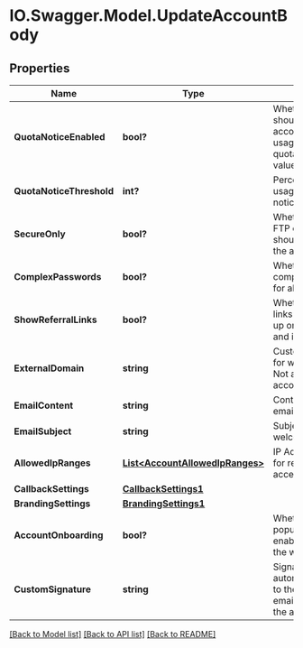 # IO.Swagger.Model.UpdateAccountBody
## Properties

Name | Type | Description | Notes
------------ | ------------- | ------------- | -------------
**QuotaNoticeEnabled** | **bool?** | Whether the system should email the account owner when usage exceeds quotaNoticeThreshold value | [optional] 
**QuotaNoticeThreshold** | **int?** | Percent of account usage to trigger quota notices for. | [optional] 
**SecureOnly** | **bool?** | Whether unencrypted FTP connections should be denied for the account. | [optional] 
**ComplexPasswords** | **bool?** | Whether to require complex passwords for all passwords. | [optional] 
**ShowReferralLinks** | **bool?** | Whether to display links for others to sign up on share views and invitation emails | [optional] 
**ExternalDomain** | **string** | Custom address used for web file manager. Not available for all account types. | [optional] 
**EmailContent** | **string** | Content of welcome email template. | [optional] 
**EmailSubject** | **string** | Subject line for welcome emails | [optional] 
**AllowedIpRanges** | [**List&lt;AccountAllowedIpRanges&gt;**](AccountAllowedIpRanges.md) | IP Address Ranges for restricting account access | [optional] 
**CallbackSettings** | [**CallbackSettings1**](CallbackSettings1.md) |  | [optional] 
**BrandingSettings** | [**BrandingSettings1**](BrandingSettings1.md) |  | [optional] 
**AccountOnboarding** | **bool?** | Whether extra help popups can be enabled for users in the web file manager. | [optional] 
**CustomSignature** | **string** | Signature to be automatically added to the bottom of emails generated by the account. | [optional] 

[[Back to Model list]](../README.md#documentation-for-models) [[Back to API list]](../README.md#documentation-for-api-endpoints) [[Back to README]](../README.md)


